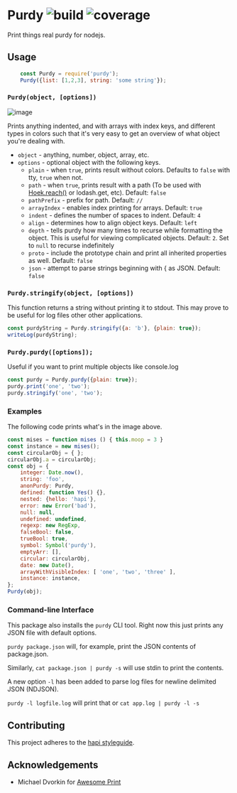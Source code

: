 # Purdy ![build](https://travis-ci.org/danielb2/purdy.js.svg) ![coverage](https://img.shields.io/badge/coverage-100%25-green.svg)

Print things real purdy for nodejs.

## Usage

```javascript
    const Purdy = require('purdy');
    Purdy({list: [1,2,3], string: 'some string'});
```

### `Purdy(object, [options])`

![image](https://github.com/danielb2/purdy/raw/master/example.png)

Prints anything indented, and with arrays with index keys, and different
types in colors such that it's very easy to get an overview of what object
you're dealing with.

* `object` - anything, number, object, array, etc.
* `options` - optional object with the following keys.
    * `plain` - when `true`, prints result without colors. Defaults to `false` with tty, `true` when not.
    * `path` - when `true`, prints result with a path (To be used with [Hoek.reach()](https://github.com/spumko/hoek#reachobj-chain-options) or lodash.get, etc). Default: `false`
    * `pathPrefix` - prefix for path. Default: `// `
    * `arrayIndex` - enables index printing for arrays. Default: `true`
    * `indent` - defines the number of spaces to indent. Default: `4`
    * `align` - determines how to align object keys. Default: `left`
    * `depth` - tells purdy how many times to recurse while formatting the object. This is useful for viewing complicated objects. Default: `2`. Set to `null` to recurse indefinitely
    * `proto` - include the prototype chain and print all inherited properties as well. Default: `false`
    * `json` - attempt to parse strings beginning with { as JSON. Default: `false`


### `Purdy.stringify(object, [options])`

This function returns a string without printing it to stdout. This may prove
to be useful for log files other other applications.

``` javascript
const purdyString = Purdy.stringify({a: 'b'}, {plain: true});
writeLog(purdyString);
```

### `Purdy.purdy([options]);`

Useful if you want to print multiple objects like console.log

``` javascript
const purdy = Purdy.purdy({plain: true});
purdy.print('one', 'two');
purdy.stringify('one', 'two');
```

### Examples

The following code prints what's in the image above.

``` javascript
const mises = function mises () { this.moop = 3 }
const instance = new mises();
const circularObj = { };
circularObj.a = circularObj;
const obj = {
    integer: Date.now(),
    string: 'foo',
    anonPurdy: Purdy,
    defined: function Yes() {},
    nested: {hello: 'hapi'},
    error: new Error('bad'),
    null: null,
    undefined: undefined,
    regexp: new RegExp,
    falseBool: false,
    trueBool: true,
    symbol: Symbol('purdy'),
    emptyArr: [],
    circular: circularObj,
    date: new Date(),
    arrayWithVisibleIndex: [ 'one', 'two', 'three' ],
    instance: instance,
};
Purdy(obj);

```


### Command-line Interface

This package also installs the `purdy` CLI tool. Right now this just prints
any JSON file with default options.

`purdy package.json` will, for example, print the JSON contents of
package.json.

Similarly, `cat package.json | purdy -s`  will use stdin to print the contents.

A new option `-l` has been added to parse log files for newline delimited JSON (NDJSON).

`purdy -l logfile.log` will print that or `cat app.log | purdy -l -s`

## Contributing

This project adheres to the [hapi styleguide](https://github.com/hapijs/contrib/blob/master/Style.md).

## Acknowledgements
* Michael Dvorkin for [Awesome Print]

[Awesome Print]: https://github.com/michaeldv/awesome_print
